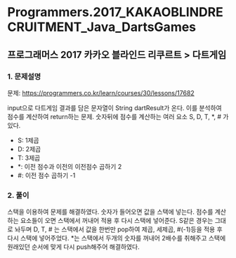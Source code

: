 # Programmers.2017_KAKAOBLINDRECRUITMENT_Java_DartsGames

## 프로그래머스 2017 카카오 블라인드 리쿠르트 > 다트게임

### 1. 문제설명

문제: https://programmers.co.kr/learn/courses/30/lessons/17682

input으로 다트게임 결과를 담은 문자열이 String dartResult가 온다. 이를 분석하여 점수를 계산하여 return하는 문제.
숫자뒤에 점수를 계산하는 여러 요소 S, D, T, &#42;, &#35; 가 있다.

* S: 1제곱
* D: 2제곱
* T: 3제곱
* &#42;: 이전 점수과 이전의 이전점수 곱하기 2
* &#35;: 이전 점수 곱하기 -1

### 2. 풀이

스택을 이용하여 문제를 해결하였다. 숫자가 들어오면 값을 스택에 넣는다. 점수를 계산하는 요소들이 오면 스택에서 꺼내어 적용 후 다시 스택에 넣어준다. S같은 경우는 그대로 놔두며 D, T, &#35; 는 스택에서 값을 한번만 pop하여 제곱, 세제곱, &#35;(-1)등을 적용 후 다시 스택에 넣어주었다.
&#42;는 스택에서 두개의 숫자를 꺼내어 2배수를 취해주고 스택에 원래있던 순서에 맞게 다시 push해주어 해결하였다.
